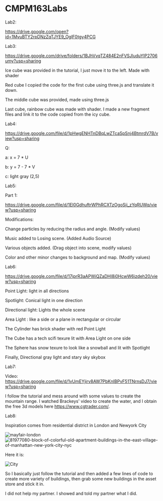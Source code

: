 # CMPM163Labs

Lab2:

https://drive.google.com/open?id=1MvuBTY2rpDNzZqTJYE9_OglF0tgy4PCG

Lab3:

https://drive.google.com/drive/folders/1BJhVvqTZ484E2nFVSJluduYIP2706umy?usp=sharing

Ice cube was provided in the tutorial, I just move it to the left. Made with shader

Red cube I copied the code for the first cube using three.js and translate it down.

The middle cube was provided, made using three.js

Last cube, rainbow cube was made with shader. I made a new fragment files and link it to the code copied from the icy cube.

Lab4:

https://drive.google.com/file/d/1pHwgENHTnDBqLwZTcaSpSnj4BtmrdV7B/view?usp=sharing

Q:

a: x = 7 * U

b: y = 7 - 7 * V

c: light gray (2,5)

Lab5:

Part 1:

https://drive.google.com/file/d/1EI0GdhuftrWPhRCXTzOgoSji_zYqRUWq/view?usp=sharing

Modifications:

Change particles by reducing the radius and angle. (Modify values)

Music added to Losing scene. (Added Audio Source)

Various objects added. (Drag object into scene, modify values)

Color and other minor changes to background and map. (Modify values)

Lab6:

https://drive.google.com/file/d/17iprR3aAPWiQZaDHI8i0HcwW6izdeh20/view?usp=sharing

Point Light: light in all directions

Spotlight: Conical light in one direction 

Directional light: Lights the whole scene

Area Light : like a side or a plane in rectangular or circular

The Cylinder has brick shader with red Point Light

The Cube has a tech scifi texure lit with Area Light on one side

The Sphere has snow texure to look like a snowball and lit with Spotlight

Finally, Directional gray light and stary sky skybox

Lab7:

Video: https://drive.google.com/file/d/1vUmEYjirv8AW7PbKnIBPvF51TNrnsDJ7/view?usp=sharing

I follow the tutorial and mess around with some values to create the mountain range. I watched Brackeys' video to create the water, and I obtain the free 3d models here https://www.cgtrader.com/.

Lab8:

Inspiration comes from residential district in London and Newyork City

![mayfair-london](https://user-images.githubusercontent.com/63587556/82962629-96e80700-9f75-11ea-864d-446bfba9ce48.jpg)
![81977080-block-of-colorful-old-apartment-buildings-in-the-east-village-of-manhattan-new-york-city-nyc](https://user-images.githubusercontent.com/63587556/82962643-a5362300-9f75-11ea-9b9a-4004a1734b0c.jpg)

Here it is:

![City](https://user-images.githubusercontent.com/63587556/82962680-baab4d00-9f75-11ea-8f7a-4b2d71e62af7.PNG)

So I basically just follow the tutorial and then added a few lines of code to create more variety of buildings, then grab some new buildings in the asset store and stick it in.

I did not help my partner. I showed and told my partner what I did.
